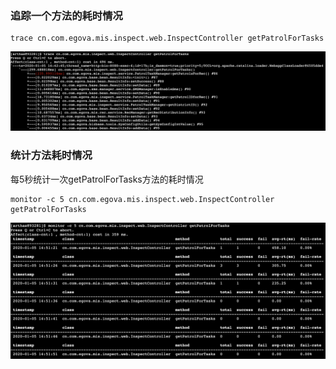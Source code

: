 ### 追踪一个方法的耗时情况

```shell
trace cn.com.egova.mis.inspect.web.InspectController getPatrolForTasks
```

![image-20200105144909454](./assets/image-20200105144909454.png)

### 统计方法耗时情况

每5秒统计一次getPatrolForTasks方法的耗时情况

```shell
monitor -c 5 cn.com.egova.mis.inspect.web.InspectController getPatrolForTasks
```

![image-20200105145228362](./assets/image-20200105145228362.png)